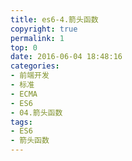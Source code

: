 ```yaml
---
title: es6-4.箭头函数
copyright: true
permalink: 1
top: 0
date: 2016-06-04 18:48:16
categories:
- 前端开发
- 标准
- ECMA
- ES6
- 04.箭头函数
tags:
- ES6
- 箭头函数
---
```


